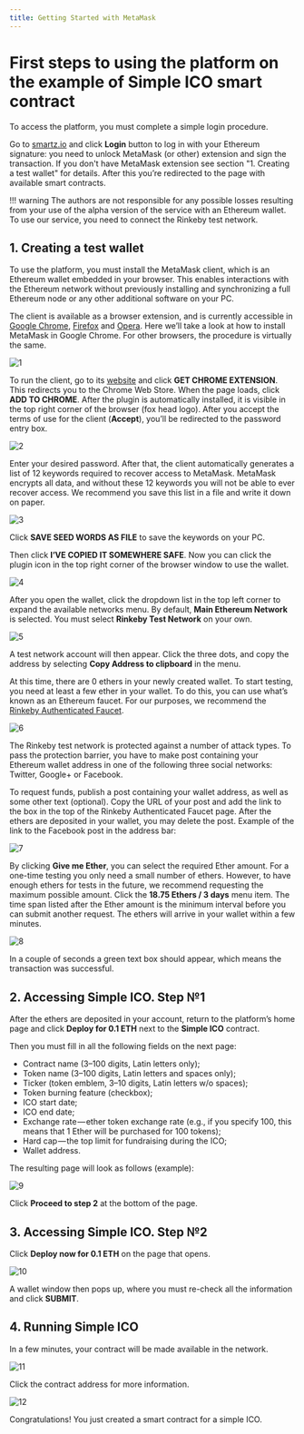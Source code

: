 ```yaml
---
title: Getting Started with MetaMask
---
```


# First steps to using the platform on the example of Simple ICO smart contract

To access the platform, you must complete a simple login procedure.

Go to [smartz.io](https://smartz.io/) and click **Login** button to log in with your Ethereum signature: you need to unlock MetaMask (or other) extension and sign the transaction. If you don't have MetaMask extension see section "1. Creating a test wallet" for details. After this you’re redirected to the page with available smart contracts.

!!! warning
    The authors are not responsible for any possible losses resulting from your use of the alpha version of the service with an Ethereum wallet. To use our service, you need to connect the Rinkeby test network.

## 1. Creating a test wallet

To use the platform, you must install the MetaMask client, which is an Ethereum wallet embedded in your browser. This enables interactions with the Ethereum network without previously installing and synchronizing a full Ethereum node or any other additional software on your PC.

The client is available as a browser extension, and is currently accessible in [Google Chrome](https://chrome.google.com/webstore/detail/nkbihfbeogaeaoehlefnkodbefgpgknn), [Firefox](https://addons.mozilla.org/en-US/firefox/addon/ether-metamask/) and [Opera](https://addons.opera.com/en/extensions/details/metamask/). Here we’ll take a look at how to install MetaMask in Google Chrome. For other browsers, the procedure is virtually the same.

![1](/uploads/first-steps/1.png "1")

To run the client, go to its [website](https://metamask.io/) and click **GET CHROME EXTENSION**. This redirects you to the Chrome Web Store. When the page loads, click **ADD TO CHROME**. After the plugin is automatically installed, it is visible in the top right corner of the browser (fox head logo). After you accept the terms of use for the client (**Accept**), you’ll be redirected to the password entry box.

![2](/uploads/first-steps/2.png "2")

Enter your desired password. After that, the client automatically generates a list of 12 keywords required to recover access to MetaMask. MetaMask encrypts all data, and without these 12 keywords you will not be able to ever recover access. We recommend you save this list in a file and write it down on paper.

![3](/uploads/first-steps/3.png "3")

Click **SAVE SEED WORDS AS FILE** to save the keywords on your PC.

Then click **I’VE COPIED IT SOMEWHERE SAFE**. Now you can click the plugin icon in the top right corner of the browser window to use the wallet.

![4](/uploads/first-steps/4.png "4")

After you open the wallet, click the dropdown list in the top left corner to expand the available networks menu. By default, **Main Ethereum Network** is selected. You must select **Rinkeby Test Network** on your own.

![5](/uploads/first-steps/5.png "5")

A test network account will then appear. Click the three dots, and copy the address by selecting **Copy Address to clipboard** in the menu.

At this time, there are 0 ethers in your newly created wallet. To start testing, you need at least a few ether in your wallet. To do this, you can use what’s known as an Ethereum faucet. For our purposes, we recommend the [Rinkeby Authenticated Faucet](https://faucet.rinkeby.io/).

![6](/uploads/first-steps/6.png "6")

The Rinkeby test network is protected against a number of attack types. To pass the protection barrier, you have to make post containing your Ethereum wallet address in one of the following three social networks: Twitter, Google+ or Facebook.

To request funds, publish a post containing your wallet address, as well as some other text (optional). Copy the URL of your post and add the link to the box in the top of the Rinkeby Authenticated Faucet page. After the ethers are deposited in your wallet, you may delete the post. Example of the link to the Facebook post in the address bar:

![7](/uploads/first-steps/7.png "7")

By clicking **Give me Ether**, you can select the required Ether amount. For a one-time testing you only need a small number of ethers. However, to have enough ethers for tests in the future, we recommend requesting the maximum possible amount. Click the **18.75 Ethers / 3 days** menu item. The time span listed after the Ether amount is the minimum interval before you can submit another request. The ethers will arrive in your wallet within a few minutes.

![8](/uploads/first-steps/8.png "8")

In a couple of seconds a green text box should appear, which means the transaction was successful.

## 2. Accessing Simple ICO. Step №1

After the ethers are deposited in your account, return to the platform’s home page and click **Deploy for 0.1 ETH** next to the **Simple ICO** contract.

Then you must fill in all the following fields on the next page:

* Contract name (3–100 digits, Latin letters only);
* Token name (3–100 digits, Latin letters and spaces only);
* Ticker (token emblem, 3–10 digits, Latin letters w/o spaces);
* Token burning feature (checkbox);
* ICO start date;
* ICO end date;
* Exchange rate — ether token exchange rate (e.g., if you specify 100, this means that 1 Ether will be purchased for 100 tokens);
* Hard cap — the top limit for fundraising during the ICO;
* Wallet address.

The resulting page will look as follows (example):

![9](/uploads/first-steps/13.png "13")

Click **Proceed to step 2** at the bottom of the page.

## 3. Accessing Simple ICO. Step №2

Click **Deploy now for 0.1 ETH** on the page that opens.

![10](/uploads/first-steps/14.png "14")

A wallet window then pops up, where you must re-check all the information and click **SUBMIT**.

## 4. Running Simple ICO

In a few minutes, your contract will be made available in the network.

![11](/uploads/first-steps/15.png "15")

Click the contract address for more information.

![12](/uploads/first-steps/12.png "12")

Congratulations! You just created a smart contract for a simple ICO.
